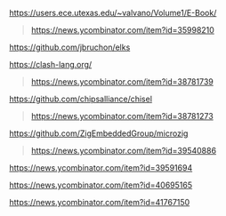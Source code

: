 https://users.ece.utexas.edu/~valvano/Volume1/E-Book/
> https://news.ycombinator.com/item?id=35998210

https://github.com/jbruchon/elks

https://clash-lang.org/
> https://news.ycombinator.com/item?id=38781739

https://github.com/chipsalliance/chisel
> https://news.ycombinator.com/item?id=38781273

https://github.com/ZigEmbeddedGroup/microzig
> https://news.ycombinator.com/item?id=39540886

https://news.ycombinator.com/item?id=39591694

https://news.ycombinator.com/item?id=40695165

https://news.ycombinator.com/item?id=41767150